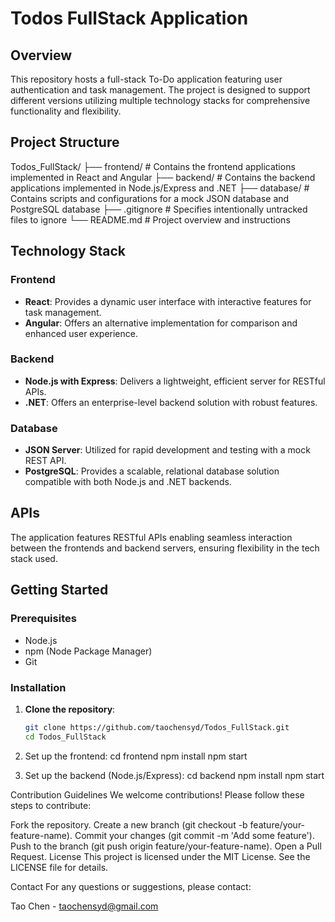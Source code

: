 # Todos FullStack Application

## Overview
This repository hosts a full-stack To-Do application featuring user authentication and task management. The project is designed to support different versions utilizing multiple technology stacks for comprehensive functionality and flexibility.

## Project Structure

Todos_FullStack/
├── frontend/ # Contains the frontend applications implemented in React and Angular
├── backend/ # Contains the backend applications implemented in Node.js/Express and .NET
├── database/ # Contains scripts and configurations for a mock JSON database and PostgreSQL database
├── .gitignore # Specifies intentionally untracked files to ignore
└── README.md # Project overview and instructions


## Technology Stack

### Frontend
- **React**: Provides a dynamic user interface with interactive features for task management.
- **Angular**: Offers an alternative implementation for comparison and enhanced user experience.

### Backend
- **Node.js with Express**: Delivers a lightweight, efficient server for RESTful APIs.
- **.NET**: Offers an enterprise-level backend solution with robust features.

### Database
- **JSON Server**: Utilized for rapid development and testing with a mock REST API.
- **PostgreSQL**: Provides a scalable, relational database solution compatible with both Node.js and .NET backends.

## APIs
The application features RESTful APIs enabling seamless interaction between the frontends and backend servers, ensuring flexibility in the tech stack used.

## Getting Started

### Prerequisites
- Node.js
- npm (Node Package Manager)
- Git

### Installation

1. **Clone the repository**:
   ```bash
   git clone https://github.com/taochensyd/Todos_FullStack.git
   cd Todos_FullStack

2. Set up the frontend:
    cd frontend
    npm install
    npm start

3. Set up the backend (Node.js/Express):
    cd backend
    npm install
    npm start


Contribution Guidelines
We welcome contributions! Please follow these steps to contribute:

Fork the repository.
Create a new branch (git checkout -b feature/your-feature-name).
Commit your changes (git commit -m 'Add some feature').
Push to the branch (git push origin feature/your-feature-name).
Open a Pull Request.
License
This project is licensed under the MIT License. See the LICENSE file for details.

Contact
For any questions or suggestions, please contact:

Tao Chen - taochensyd@gmail.com